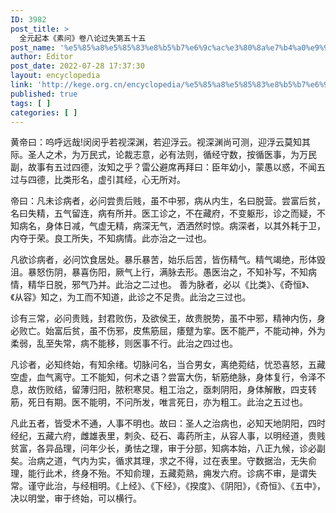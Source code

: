 ```yaml
---
ID: 3982
post_title: >
  全元起本《素问》卷八论过失第五十五
post_name: '%e5%85%a8%e5%85%83%e8%b5%b7%e6%9c%ac%e3%80%8a%e7%b4%a0%e9%97%ae%e3%80%8b%e5%8d%b7%e5%85%ab%e8%ae%ba%e8%bf%87%e5%a4%b1%e7%ac%ac%e4%ba%94%e5%8d%81%e4%ba%94'
author: Editor
post_date: 2022-07-28 17:37:30
layout: encyclopedia
link: 'http://kege.org.cn/encyclopedia/%e5%85%a8%e5%85%83%e8%b5%b7%e6%9c%ac%e3%80%8a%e7%b4%a0%e9%97%ae%e3%80%8b%e5%8d%b7%e5%85%ab%e8%ae%ba%e8%bf%87%e5%a4%b1%e7%ac%ac%e4%ba%94%e5%8d%81%e4%ba%94'
published: true
tags: [ ]
categories: [ ]
---
```

黄帝曰：呜呼远哉!闵闵乎若视深渊，若迎浮云。视深渊尚可测，迎浮云莫知其际。圣人之术，为万民式，论裁志意，必有法则，循经守数，按循医事，为万民副，故事有五过四德，汝知之乎？雷公避席再拜曰：臣年幼小，蒙愚以惑，不闻五过与四德，比类形名，虚引其经，心无所对。

帝曰：凡未诊病者，必问尝贵后贱，虽不中邪，病从内生，名曰脱营。尝富后贫，名曰失精，五气留连，病有所并。医工诊之，不在藏府，不变躯形，诊之而疑，不知病名，身体日减，气虚无精，病深无气，洒洒然时惊。病深者，以其外耗于卫，内夺于荣。良工所失，不知病情。此亦治之一过也。

凡欲诊病者，必问饮食居处。暴乐暴苦，始乐后苦，皆伤精气。精气竭绝，形体毁沮。暴怒伤阴，暴喜伤阳，厥气上行，满脉去形。愚医治之，不知补写，不知病情，精华日脱，邪气乃并。此治之二过也。
善为脉者，必以《比类》、《奇恒》、《从容》知之，为工而不知道，此诊之不足贵。此治之三过也。

诊有三常，必问贵贱，封君败伤，及欲侯王，故贵脱势，虽不中邪，精神内伤，身必败亡。始富后贫，虽不伤邪，皮焦筋屈，痿躄为挛。医不能严，不能动神，外为柔弱，乱至失常，病不能移，则医事不行。此治之四过也。

凡诊者，必知终始，有知余绪。切脉问名，当合男女，离绝菀结，忧恐喜怒，五藏空虚，血气离守。工不能知，何术之语？尝富大伤，斩筋绝脉，身体复行，令泽不息，故伤败结，留薄归阳，脓积寒炅。粗工治之，亟刺阴阳，身体解散，四支转筋，死日有期。医不能明，不问所发，唯言死日，亦为粗工。此治之五过也。

凡此五者，皆受术不通，人事不明也。故曰：圣人之治病也，必知天地阴阳，四时经纪，五藏六府，雌雄表里，刺灸、砭石、毒药所主，从容人事，以明经道，贵贱贫富，各异品理，问年少长，勇怯之理，审于分部，知病本始，八正九候，诊必副矣。治病之道，气内为实，循求其理，求之不得，过在表里。守数据治，无失俞理，能行此术，终身不殆。不知俞理，五藏菀熟，痈发六府。诊病不审，是谓失常。谨守此治，与经相明。《上经》、《下经》，《揆度》、《阴阳》，《奇恒》、《五中》，决以明堂，审于终始，可以横行。